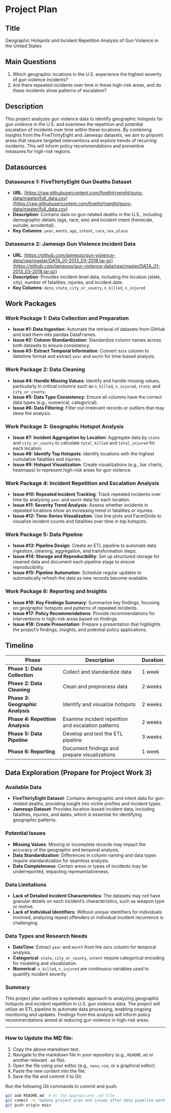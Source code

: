 # Project Plan

## Title
Geographic Hotspots and Incident Repetition Analysis of Gun Violence in the United States

## Main Questions
1. Which geographic locations in the U.S. experience the highest severity of gun violence incidents?
2. Are there repeated incidents over time in these high-risk areas, and do these incidents show patterns of escalation?

## Description
This project analyzes gun violence data to identify geographic hotspots for gun violence in the U.S. and examines the repetition and potential escalation of incidents over time within these locations. By combining insights from the FiveThirtyEight and Jamesqo datasets, we aim to pinpoint areas that require targeted interventions and explore trends of recurring incidents. This will inform policy recommendations and preventive measures for high-risk regions.

## Datasources

### Datasource 1: FiveThirtyEight Gun Deaths Dataset
- **URL**: [https://raw.githubusercontent.com/fivethirtyeight/guns-data/master/full_data.csv](https://raw.githubusercontent.com/fivethirtyeight/guns-data/master/full_data.csv)
- **Description**: Contains data on gun-related deaths in the U.S., including demographic details (age, race, sex) and incident intent (homicide, suicide, accidental).
- **Key Columns**: `year`, `month`, `age`, `intent`, `race`, `sex`, `place`

### Datasource 2: Jamesqo Gun Violence Incident Data
- **URL**: [https://github.com/jamesqo/gun-violence-data/raw/master/DATA_01-2013_03-2018.tar.gz](https://github.com/jamesqo/gun-violence-data/raw/master/DATA_01-2013_03-2018.tar.gz)
- **Description**: Provides incident-level data, including the location (state, city), number of fatalities, injuries, and incident date.
- **Key Columns**: `date`, `state`, `city_or_county`, `n_killed`, `n_injured`

## Work Packages

### Work Package 1: Data Collection and Preparation
- **Issue #1: Data Ingestion**: Automate the retrieval of datasets from GitHub and load them into pandas DataFrames.
- **Issue #2: Column Standardization**: Standardize column names across both datasets to ensure consistency.
- **Issue #3: Extract Temporal Information**: Convert `date` column to datetime format and extract `year` and `month` for time-based analysis.

### Work Package 2: Data Cleaning
- **Issue #4: Handle Missing Values**: Identify and handle missing values, particularly in critical columns such as `n_killed`, `n_injured`, `state`, and `city_or_county`.
- **Issue #5: Data Type Consistency**: Ensure all columns have the correct data types (e.g., numerical, categorical).
- **Issue #6: Data Filtering**: Filter out irrelevant records or outliers that may skew the analysis.

### Work Package 3: Geographic Hotspot Analysis
- **Issue #7: Incident Aggregation by Location**: Aggregate data by `state` and `city_or_county` to calculate `total_killed` and `total_injured` for each location.
- **Issue #8: Identify Top Hotspots**: Identify locations with the highest cumulative fatalities and injuries.
- **Issue #9: Hotspot Visualization**: Create visualizations (e.g., bar charts, heatmaps) to represent high-risk areas for gun violence.

### Work Package 4: Incident Repetition and Escalation Analysis
- **Issue #10: Repeated Incident Tracking**: Track repeated incidents over time by analyzing `year` and `month` data for each location.
- **Issue #11: Severity Trend Analysis**: Assess whether incidents in repeated locations show an increasing trend in fatalities or injuries.
- **Issue #12: Time-Series Visualization**: Use line plots and FacetGrids to visualize incident counts and fatalities over time in top hotspots.

### Work Package 5: Data Pipeline
- **Issue #13: Pipeline Design**: Create an ETL pipeline to automate data ingestion, cleaning, aggregation, and transformation steps.
- **Issue #14: Storage and Reproducibility**: Set up structured storage for cleaned data and document each pipeline stage to ensure reproducibility.
- **Issue #15: Pipeline Automation**: Schedule regular updates to automatically refresh the data as new records become available.

### Work Package 6: Reporting and Insights
- **Issue #16: Key Findings Summary**: Summarize key findings, focusing on geographic hotspots and patterns of repeated incidents.
- **Issue #17: Policy Recommendations**: Provide recommendations for interventions in high-risk areas based on findings.
- **Issue #18: Create Presentation**: Prepare a presentation that highlights the project’s findings, insights, and potential policy applications.

## Timeline

| Phase                         | Description                                          | Duration    |
|-------------------------------|------------------------------------------------------|-------------|
| **Phase 1: Data Collection**  | Collect and standardize data                         | 1 week      |
| **Phase 2: Data Cleaning**    | Clean and preprocess data                            | 2 weeks     |
| **Phase 3: Geographic Analysis** | Identify and visualize hotspots                     | 2 weeks     |
| **Phase 4: Repetition Analysis** | Examine incident repetition and escalation patterns | 2 weeks     |
| **Phase 5: Data Pipeline**    | Develop and test the ETL pipeline                    | 3 weeks     |
| **Phase 6: Reporting**        | Document findings and prepare visualizations         | 1 week      |

## Data Exploration (Prepare for Project Work 3)

### Available Data
- **FiveThirtyEight Dataset**: Contains demographic and intent data for gun-related deaths, providing insight into victim profiles and incident types.
- **Jamesqo Dataset**: Provides location-based incident data, including fatalities, injuries, and dates, which is essential for identifying geographic patterns.

### Potential Issues
- **Missing Values**: Missing or incomplete records may impact the accuracy of the geographic and temporal analysis.
- **Data Standardization**: Differences in column naming and data types require standardization for seamless analysis.
- **Data Completeness**: Certain areas or types of incidents may be underreported, impacting representativeness.

### Data Limitations
- **Lack of Detailed Incident Characteristics**: The datasets may not have granular details on each incident’s characteristics, such as weapon type or motive.
- **Lack of Individual Identifiers**: Without unique identifiers for individuals involved, analyzing repeat offenders or individual incident recurrence is challenging.

### Data Types and Research Needs
- **DateTime**: Extract `year` and `month` from the `date` column for temporal analysis.
- **Categorical**: `state`, `city_or_county`, `intent` require categorical encoding for modeling and visualization.
- **Numerical**: `n_killed`, `n_injured` are continuous variables used to quantify incident severity.

### Summary
This project plan outlines a systematic approach to analyzing geographic hotspots and incident repetition in U.S. gun violence data. The project will utilize an ETL pipeline to automate data processing, enabling ongoing monitoring and updates. Findings from this analysis will inform policy recommendations aimed at reducing gun violence in high-risk areas.

---

### How to Update the MD file:
1. Copy the above markdown text.
2. Navigate to the markdown file in your repository (e.g., `README.md` or another relevant `.md` file).
3. Open the file using your editor (e.g., `nano`, `vim`, or a graphical editor).
4. Paste the new content into the file.
5. Save the file and commit it to Git.

Run the following Git commands to commit and push:

```bash
git add README.md  # Or the appropriate .md file
git commit -m "Update project plan and issues after data pipeline work"
git push origin main
